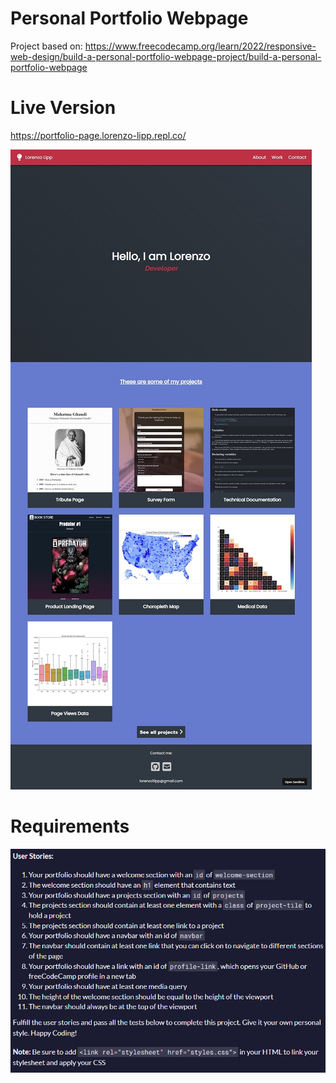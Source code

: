 # Personal Portfolio Webpage

Project based on: https://www.freecodecamp.org/learn/2022/responsive-web-design/build-a-personal-portfolio-webpage-project/build-a-personal-portfolio-webpage

# Live Version

https://portfolio-page.lorenzo-lipp.repl.co/

![image](images/preview.jpg)

# Requirements

![image](images/requirements.png)
